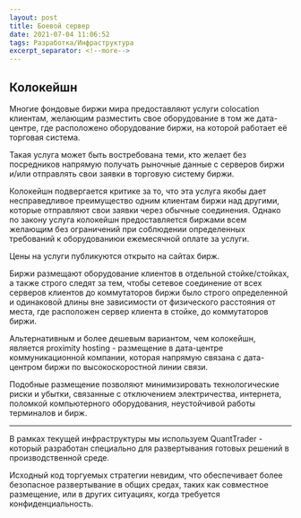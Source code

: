 ```yaml
---
layout: post
title: Боевой сервер
date: 2021-07-04 11:06:52
tags: Разработка/Инфраструктура
excerpt_separator: <!--more-->
---
```


## Колокейшн

Многие фондовые биржи мира предоставляют услуги colocation клиентам,
желающим разместить свое оборудование в том же дата-центре,
где расположено оборудование биржи, на которой работает её торговая система.

Такая услуга может быть востребована теми, кто желает без посредников напрямую
получать рыночные данные с серверов биржи и/или отправлять свои заявки
в торговую систему биржи. 
<!--more-->

Колокейшн подвергается критике за то, что эта услуга якобы дает несправедливое
преимущество одним клиентам биржи над другими, которые отправляют свои заявки
через обычные соединения. Однако по закону услуга колокейшн предоставляется
биржами всем желающим без ограничений при соблюдении определенных требований
к оборудованиюи ежемесячной оплате за услуги. 

Цены на услуги публикуются открыто на сайтах бирж.

Биржи размещают оборудование клиентов в отдельной стойке/стойках, а также строго
следят за тем, чтобы сетевое соединение от всех серверов клиентов до коммутаторов
биржи было строго определенной и одинаковой длины вне зависимости от физического
расстояния от места, где расположен сервер клиента в стойке, до коммутаторов биржи.

Альтернативным и более дешевым вариантом, чем колокейшн, является
proximity hosting - размещение в дата-центре коммуникационной компании, которая напрямую связана
с дата-центром биржи по высокоскоростной линии связи. 

Подобные размещение позволяют минимизировать технологические риски и убытки,
связанные с отключением электричества, интернета, поломкой компьютерного оборудования,
неустойчивой работы терминалов и бирж.


--------------------
В рамках текущей инфраструктуры мы используем QuantTrader - который разработан специально
для развертывания готовых решений в производственной среде.

Исходный код торгуемых стратегии невидим, что обеспечивает более безопасное развертывание
в общих средах, таких как совместное размещение, или в других ситуациях,
когда требуется конфиденциальность.


